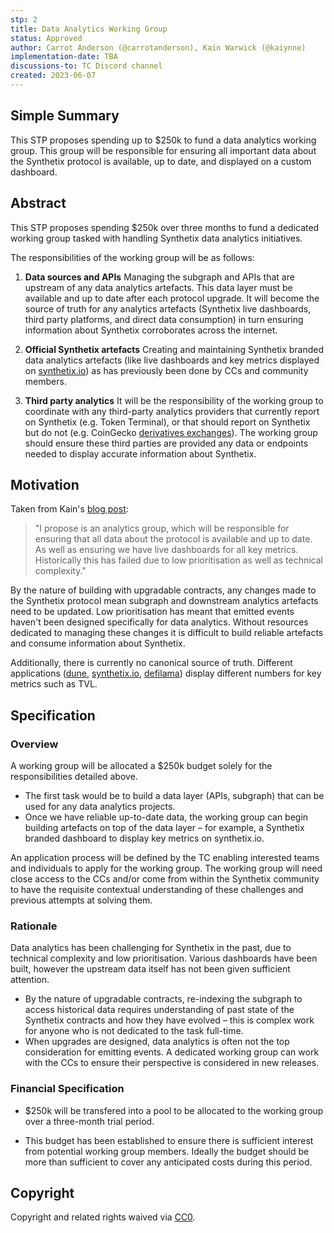 ```yaml
---
stp: 2
title: Data Analytics Working Group
status: Approved
author: Carrot Anderson (@carrotanderson), Kain Warwick (@kaiynne)
implementation-date: TBA
discussions-to: TC Discord channel
created: 2023-06-07
---
```


## Simple Summary

<!--"If you can't explain it simply, you don't understand it well enough." Simply describe the outcome the proposed change intends to achieve. This should be non-technical and accessible to a casual community member.-->

This STP proposes spending up to $250k to fund a data analytics working group. This group will be responsible for ensuring all important data about the Synthetix protocol is available, up to date, and displayed on a custom dashboard.

## Abstract

<!--A short (~200 word) description of the proposed change, the abstract should clearly describe the proposed change. This is what _will_ be done if the STP is implemented, not _why_ it should be done or _how_ it will be done. If the STP proposes sending X tokens to Y each week, write, "we propose to send X tokens to Y each week".-->

This STP proposes spending $250k over three months to fund a dedicated working group tasked with handling Synthetix data analytics initiatives.

The responsibilities of the working group will be as follows:

1. **Data sources and APIs**
   Managing the subgraph and APIs that are upstream of any data analytics artefacts. This data layer must be available and up to date after each protocol upgrade. It will become the source of truth for any analytics artefacts (Synthetix live dashboards, third party platforms, and direct data consumption) in turn ensuring information about Synthetix corroborates across the internet.
2. **Official Synthetix artefacts**
   Creating and maintaining Synthetix branded data analytics artefacts (like live dashboards and key metrics displayed on [synthetix.io](https://synthetix.io/dashboard)) as has previously been done by CCs and community members.

3. **Third party analytics**
   It will be the responsibility of the working group to coordinate with any third-party analytics providers that currently report on Synthetix (e.g. Token Terminal), or that should report on Synthetix but do not (e.g. CoinGecko [derivatives exchanges](https://twitter.com/kaiynne/status/1653784645006155781?s=20)). The working group should ensure these third parties are provided any data or endpoints needed to display accurate information about Synthetix.

## Motivation

<!--This is the problem statement. This is the *why* of the STP. It should clearly explain *why* the current state of the protocol is inadequate.  It is critical that you explain *why* the change is needed, if the STP proposes changing how something is calculated, you must address *why* the current calculation is innaccurate or wrong. This is not the place to describe how the STP will address the issue!-->

Taken from Kain's [blog post](https://mirror.xyz/kain.eth/EB9DQldVEb0F74-LmrVau6YbjEtr8dsj1qVn6muYuXw):

> "I propose is an analytics group, which will be responsible for ensuring that all data about the protocol is available and up to date. As well as ensuring we have live dashboards for all key metrics. Historically this has failed due to low prioritisation as well as technical complexity."

By the nature of building with upgradable contracts, any changes made to the Synthetix protocol mean subgraph and downstream analytics artefacts need to be updated. Low prioritisation has meant that emitted events haven't been designed specifically for data analytics. Without resources dedicated to managing these changes it is difficult to build reliable artefacts and consume information about Synthetix.

Additionally, there is currently no canonical source of truth. Different applications ([dune](https://dune.com/synthetix_community/synthetix-stats), [synthetix.io](https://synthetix.io/), [defilama](https://defillama.com/protocol/synthetix)) display different numbers for key metrics such as TVL.

## Specification

<!--The specification should describe the syntax and semantics of any new feature, there are five sections
1. Overview
2. Rationale
3. Technical Specification
4. Test Cases
5. Configurable Values
-->

### Overview

<!--This is a high level overview of *how* the STP will solve the problem. The overview should clearly describe how the new feature will be implemented.-->

A working group will be allocated a $250k budget solely for the responsibilities detailed above.

- The first task would be to build a data layer (APIs, subgraph) that can be used for any data analytics projects.
- Once we have reliable up-to-date data, the working group can begin building artefacts on top of the data layer – for example, a Synthetix branded dashboard to display key metrics on synthetix.io.

An application process will be defined by the TC enabling interested teams and individuals to apply for the working group. The working group will need close access to the CCs and/or come from within the Synthetix community to have the requisite contextual understanding of these challenges and previous attempts at solving them.

### Rationale

<!--This is where you explain the reasoning behind how you propose to solve the problem. Why did you propose this use of funds – what were the considerations. The rationale fleshes out the motivation and reasoning behind decisions that were made. It should describe any alternate ideas that were considered and related work. The rationale may also provide evidence of consensus within the community, and should discuss important objections or concerns raised during discussion.-->

Data analytics has been challenging for Synthetix in the past, due to technical complexity and low prioritisation. Various dashboards have been built, however the upstream data itself has not been given sufficient attention.

- By the nature of upgradable contracts, re-indexing the subgraph to access historical data requires understanding of past state of the Synthetix contracts and how they have evolved – this is complex work for anyone who is not dedicated to the task full-time.
- When upgrades are designed, data analytics is often not the top consideration for emitting events. A dedicated working group can work with the CCs to ensure their perspective is considered in new releases.

### Financial Specification

<!--The financial specification should outline the the tokens, amounts, destinations, and schedule of funds to be moved. If appropriate, any technical considerations should also be included here – that is, changes to any of the interfaces Synthetix currently exposes or the creations of new ones.-->

- $250k will be transfered into a pool to be allocated to the working group over a three-month trial period.

- This budget has been established to ensure there is sufficient interest from potential working group members. Ideally the budget should be more than sufficient to cover any anticipated costs during this period.

## Copyright

Copyright and related rights waived via [CC0](https://creativecommons.org/publicdomain/zero/1.0/).

